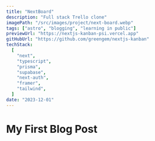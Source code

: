 ```yaml
---
title: "NextBoard"
description: "Full stack Trello clone"
imagePath: "/src/images/project/next-board.webp"
tags: ["astro", "blogging", "learning in public"]
previewUrl: "https://nextjs-kanban-psi.vercel.app"
gitHubUrl: "https://github.com/greengem/nextjs-kanban"
techStack:
  [
    "next",
    "typescript",
    "prisma",
    "supabase",
    "next-auth",
    "framer",
    "tailwind",
  ]
date: "2023-12-01"
---
```


# My First Blog Post
